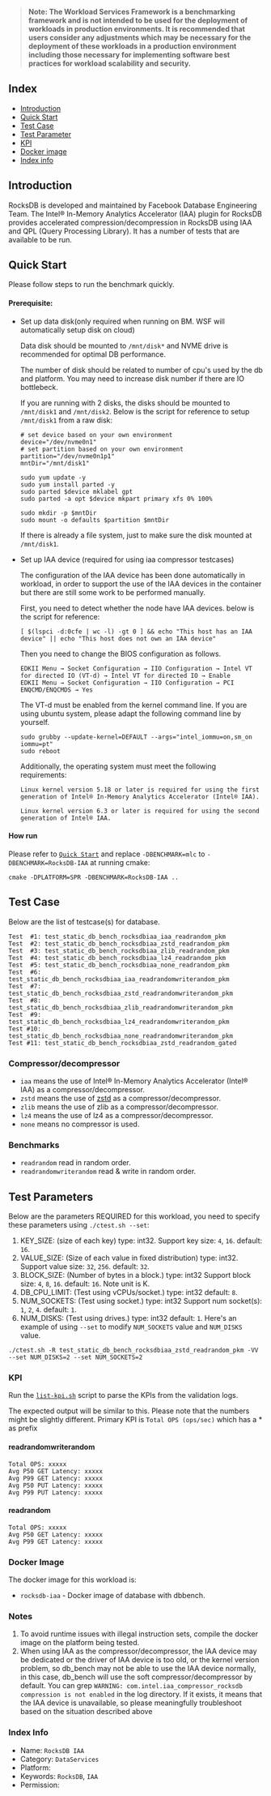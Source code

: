 >
> **Note: The Workload Services Framework is a benchmarking framework and is not intended to be used for the deployment of workloads in production environments. It is recommended that users consider any adjustments which may be necessary for the deployment of these workloads in a production environment including those necessary for implementing software best practices for workload scalability and security.**
>
## Index
- [Introduction](#Introduction)
- [Quick Start](#quick-start)
- [Test Case](#test-case)
- [Test Parameter](#test-parameters)
- [KPI](#kpi)
- [Docker image](#docker-image)
- [Index info](#index-info)

## Introduction

RocksDB is developed and maintained by Facebook Database Engineering Team. The Intel® In-Memory Analytics Accelerator (IAA) plugin for RocksDB provides accelerated compression/decompression in RocksDB using IAA and QPL (Query Processing Library). It has a number of tests that are available to be run.

## Quick Start
Please follow steps to run the benchmark quickly.
#### Prerequisite: 
   + Set up data disk(only required when running on BM. WSF will automatically setup disk on cloud)

      Data disk should be mounted to `/mnt/disk*` and NVME drive is recommended for optimal DB performance. 
      
      The number of disk should be related to number of cpu's used by the db and platform. You may need to increase disk number if there are IO bottlebeck.
      
      If you are running with 2 disks, the disks should be mounted to `/mnt/disk1` and `/mnt/disk2`. Below is the script for reference to setup `/mnt/disk1` from a raw disk:
      ```shell
      # set device based on your own environment
      device="/dev/nvme0n1"
      # set partition based on your own environment
      partition="/dev/nvme0n1p1"
      mntDir="/mnt/disk1"

      sudo yum update -y
      sudo yum install parted -y
      sudo parted $device mklabel gpt
      sudo parted -a opt $device mkpart primary xfs 0% 100%

      sudo mkdir -p $mntDir
      sudo mount -o defaults $partition $mntDir
      ```
      If there is already a file system, just to make sure the disk mounted at `/mnt/disk1`.
   + Set up IAA device (required for using iaa compressor testcases)

      The configuration of the IAA device has been done automatically in workload, in order to support the use of the IAA devices in the container but there are still some work to be performed manually.

      First, you need to detect whether the node have IAA devices. below is the script for reference:
      ``` shell
      [ $(lspci -d:0cfe | wc -l) -gt 0 ] && echo "This host has an IAA device" || echo "This host does not own an IAA device"
      ```

      Then you need to change the BIOS configuration as follows.
      ```
      EDKII Menu → Socket Configuration → IIO Configuration → Intel VT for directed IO (VT-d) → Intel VT for directed IO → Enable
      EDKII Menu → Socket Configuration → IIO Configuration → PCI ENQCMD/ENQCMDS → Yes
      ```
      The VT-d must be enabled from the kernel command line. If you are using ubuntu system, please adapt the following command line by yourself.
      ```
      sudo grubby --update-kernel=DEFAULT --args="intel_iommu=on,sm_on iommu=pt"
      sudo reboot
      ```
      Additionally, the operating system must meet the following requirements:
      ```
      Linux kernel version 5.18 or later is required for using the first generation of Intel® In-Memory Analytics Accelerator (Intel® IAA).

      Linux kernel version 6.3 or later is required for using the second generation of Intel® IAA.
      ```

#### How run
Please refer to [`Quick Start`](../../README.md) and replace `-DBENCHMARK=mlc` to `-DBENCHMARK=RocksDB-IAA` at running cmake:
```shell
cmake -DPLATFORM=SPR -DBENCHMARK=RocksDB-IAA ..
```

## Test Case
Below are the list of testcase(s) for database.
```shell
Test  #1: test_static_db_bench_rocksdbiaa_iaa_readrandom_pkm
Test  #2: test_static_db_bench_rocksdbiaa_zstd_readrandom_pkm
Test  #3: test_static_db_bench_rocksdbiaa_zlib_readrandom_pkm
Test  #4: test_static_db_bench_rocksdbiaa_lz4_readrandom_pkm
Test  #5: test_static_db_bench_rocksdbiaa_none_readrandom_pkm
Test  #6: test_static_db_bench_rocksdbiaa_iaa_readrandomwriterandom_pkm
Test  #7: test_static_db_bench_rocksdbiaa_zstd_readrandomwriterandom_pkm
Test  #8: test_static_db_bench_rocksdbiaa_zlib_readrandomwriterandom_pkm
Test  #9: test_static_db_bench_rocksdbiaa_lz4_readrandomwriterandom_pkm
Test #10: test_static_db_bench_rocksdbiaa_none_readrandomwriterandom_pkm
Test #11: test_static_db_bench_rocksdbiaa_zstd_readrandom_gated
```
### Compressor/decompressor
- ```iaa```  means the use of Intel® In-Memory Analytics Accelerator (Intel® IAA) as a compressor/decompressor.
- ```zstd``` means the use of [zstd](https://github.com/facebook/zstd) as a compressor/decompressor.
- ```zlib``` means the use of zlib as a compressor/decompressor.
- ```lz4```  means the use of lz4 as a compressor/decompressor.
- ```none``` means no compressor is used.

### Benchmarks
- ```readrandom``` read in random order.
- ```readrandomwriterandom``` read & write in random order.

## Test Parameters
Below are the parameters REQUIRED for this workload, you need to specify these parameters using `./ctest.sh --set`:

1. KEY_SIZE: (size of each key) type: int32. Support key size: `4`, `16`. default: `16`.
2. VALUE_SIZE: (Size of each value in fixed distribution) type: int32. Support value size: `32`, `256`. default: `32`.
3. BLOCK_SIZE: (Number of bytes in a block.) type: int32 Support block size: `4`, `8`, `16`. default: `16`. Note unit is K.
4. DB_CPU_LIMIT: (Test using vCPUs/socket.) type: int32 default: `8`.
5. NUM_SOCKETS: (Test using socket.) type: int32 Support num socket(s): `1`, `2`, `4`. default: `1`.
6. NUM_DISKS: (Test using drives.) type: int32 default: `1`.
Here's an example of using ```--set``` to modify ```NUM_SOCKETS``` value and ```NUM_DISKS``` value.
```shell
./ctest.sh -R test_static_db_bench_rocksdbiaa_zstd_readrandom_pkm -VV --set NUM_DISKS=2 --set NUM_SOCKETS=2
```

### KPI
Run the [`list-kpi.sh`](/script/benchmark/list-kpi.sh) script to parse the KPIs from the validation logs. 

The expected output will be similar to this. Please note that the numbers might be slightly different. 
Primary KPI is `Total OPS (ops/sec)` which has a * as prefix
#### readrandomwriterandom
```
Total OPS: xxxxx
Avg P50 GET Latency: xxxxx
Avg P99 GET Latency: xxxxx
Avg P50 PUT Latency: xxxxx
Avg P99 PUT Latency: xxxxx
```

#### readrandom
```
Total OPS: xxxxx
Avg P50 GET Latency: xxxxx
Avg P99 GET Latency: xxxxx
```

### Docker Image
The docker image for this workload is:
* `rocksdb-iaa` - Docker image of database with dbbench.

### Notes
1. To avoid runtime issues with illegal instruction sets, compile the docker image on the platform being tested.
2. When using IAA as the compressor/decompressor, the IAA device may be dedicated or the driver of IAA device is too old, or the kernel version problem, so db_bench may not be able to use the IAA device normally, in this case, db_bench will use the soft compressor/decompressor by default. You can grep ```WARNING: com.intel.iaa_compressor_rocksdb compression is not enabled``` in the log directory. If it exists, it means that the IAA device is unavailable, so please meaningfully troubleshoot based on the situation described above


### Index Info
- Name: `RocksDB IAA`
- Category: `DataServices`
- Platform:
- Keywords: `RocksDB`, `IAA`
- Permission:
